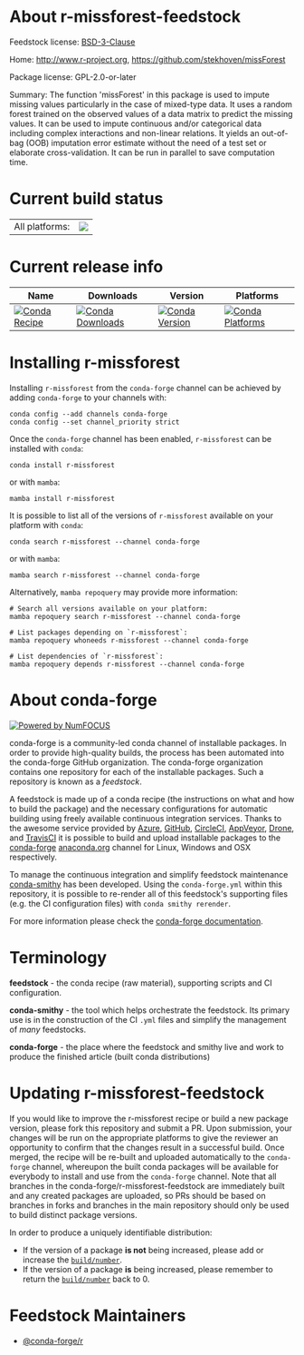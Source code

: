 About r-missforest-feedstock
============================

Feedstock license: [BSD-3-Clause](https://github.com/conda-forge/r-missforest-feedstock/blob/main/LICENSE.txt)

Home: http://www.r-project.org, https://github.com/stekhoven/missForest

Package license: GPL-2.0-or-later

Summary: The function 'missForest' in this package is used to impute missing values particularly in the case of mixed-type data. It uses a random forest trained on the observed values of a data matrix to predict the missing values. It can be used to impute continuous and/or categorical data including complex interactions and non-linear relations. It yields an out-of-bag (OOB) imputation error estimate without the need of a test set or elaborate cross-validation. It can be run in parallel to  save computation time.

Current build status
====================


<table><tr><td>All platforms:</td>
    <td>
      <a href="https://dev.azure.com/conda-forge/feedstock-builds/_build/latest?definitionId=4243&branchName=main">
        <img src="https://dev.azure.com/conda-forge/feedstock-builds/_apis/build/status/r-missforest-feedstock?branchName=main">
      </a>
    </td>
  </tr>
</table>

Current release info
====================

| Name | Downloads | Version | Platforms |
| --- | --- | --- | --- |
| [![Conda Recipe](https://img.shields.io/badge/recipe-r--missforest-green.svg)](https://anaconda.org/conda-forge/r-missforest) | [![Conda Downloads](https://img.shields.io/conda/dn/conda-forge/r-missforest.svg)](https://anaconda.org/conda-forge/r-missforest) | [![Conda Version](https://img.shields.io/conda/vn/conda-forge/r-missforest.svg)](https://anaconda.org/conda-forge/r-missforest) | [![Conda Platforms](https://img.shields.io/conda/pn/conda-forge/r-missforest.svg)](https://anaconda.org/conda-forge/r-missforest) |

Installing r-missforest
=======================

Installing `r-missforest` from the `conda-forge` channel can be achieved by adding `conda-forge` to your channels with:

```
conda config --add channels conda-forge
conda config --set channel_priority strict
```

Once the `conda-forge` channel has been enabled, `r-missforest` can be installed with `conda`:

```
conda install r-missforest
```

or with `mamba`:

```
mamba install r-missforest
```

It is possible to list all of the versions of `r-missforest` available on your platform with `conda`:

```
conda search r-missforest --channel conda-forge
```

or with `mamba`:

```
mamba search r-missforest --channel conda-forge
```

Alternatively, `mamba repoquery` may provide more information:

```
# Search all versions available on your platform:
mamba repoquery search r-missforest --channel conda-forge

# List packages depending on `r-missforest`:
mamba repoquery whoneeds r-missforest --channel conda-forge

# List dependencies of `r-missforest`:
mamba repoquery depends r-missforest --channel conda-forge
```


About conda-forge
=================

[![Powered by
NumFOCUS](https://img.shields.io/badge/powered%20by-NumFOCUS-orange.svg?style=flat&colorA=E1523D&colorB=007D8A)](https://numfocus.org)

conda-forge is a community-led conda channel of installable packages.
In order to provide high-quality builds, the process has been automated into the
conda-forge GitHub organization. The conda-forge organization contains one repository
for each of the installable packages. Such a repository is known as a *feedstock*.

A feedstock is made up of a conda recipe (the instructions on what and how to build
the package) and the necessary configurations for automatic building using freely
available continuous integration services. Thanks to the awesome service provided by
[Azure](https://azure.microsoft.com/en-us/services/devops/), [GitHub](https://github.com/),
[CircleCI](https://circleci.com/), [AppVeyor](https://www.appveyor.com/),
[Drone](https://cloud.drone.io/welcome), and [TravisCI](https://travis-ci.com/)
it is possible to build and upload installable packages to the
[conda-forge](https://anaconda.org/conda-forge) [anaconda.org](https://anaconda.org/)
channel for Linux, Windows and OSX respectively.

To manage the continuous integration and simplify feedstock maintenance
[conda-smithy](https://github.com/conda-forge/conda-smithy) has been developed.
Using the ``conda-forge.yml`` within this repository, it is possible to re-render all of
this feedstock's supporting files (e.g. the CI configuration files) with ``conda smithy rerender``.

For more information please check the [conda-forge documentation](https://conda-forge.org/docs/).

Terminology
===========

**feedstock** - the conda recipe (raw material), supporting scripts and CI configuration.

**conda-smithy** - the tool which helps orchestrate the feedstock.
                   Its primary use is in the construction of the CI ``.yml`` files
                   and simplify the management of *many* feedstocks.

**conda-forge** - the place where the feedstock and smithy live and work to
                  produce the finished article (built conda distributions)


Updating r-missforest-feedstock
===============================

If you would like to improve the r-missforest recipe or build a new
package version, please fork this repository and submit a PR. Upon submission,
your changes will be run on the appropriate platforms to give the reviewer an
opportunity to confirm that the changes result in a successful build. Once
merged, the recipe will be re-built and uploaded automatically to the
`conda-forge` channel, whereupon the built conda packages will be available for
everybody to install and use from the `conda-forge` channel.
Note that all branches in the conda-forge/r-missforest-feedstock are
immediately built and any created packages are uploaded, so PRs should be based
on branches in forks and branches in the main repository should only be used to
build distinct package versions.

In order to produce a uniquely identifiable distribution:
 * If the version of a package **is not** being increased, please add or increase
   the [``build/number``](https://docs.conda.io/projects/conda-build/en/latest/resources/define-metadata.html#build-number-and-string).
 * If the version of a package **is** being increased, please remember to return
   the [``build/number``](https://docs.conda.io/projects/conda-build/en/latest/resources/define-metadata.html#build-number-and-string)
   back to 0.

Feedstock Maintainers
=====================

* [@conda-forge/r](https://github.com/conda-forge/r/)

